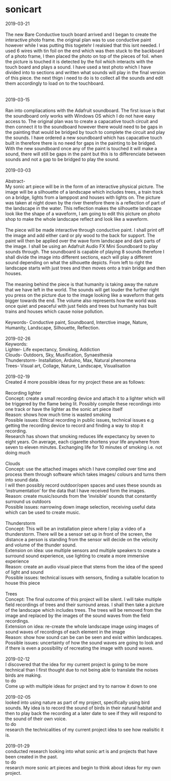 # sonicart
2019-03-21
<br>
<br>
The new Bare Conductive touch board arrived and I began to create the interactive photo frame. the original plan was to use conductive paint however while I was putting this togetehr I realsied that this isnt needed. I used 6 wires with tin foil on the end which was then stuck to the backboard of a photo frame, I then placed the photo on top of the pieces of foil. when the picture is touched it is detected by the foil which interacts with the touch board and plays a sound. 
I have used a test photo which I have divided into to sections and written what sounds will play in the final version of this piece. the next thign i need to do is to collect all the sounds and edit them accordingly to load on to the touchboard.  
<br>
<br>
2019-03-15
<br>
<br>
Ran into compliacations with the Adafruit soundboard. The first issue is that the soundboard only works with Windows OS which I do not have easy access to. The original plan was to create a capacative touch circuit and then connect it to the soundboard however there would need to be gaps in the painting that would be bridged by touch to complete the circuit and play the sounds. I have ordered a new soundboard which has capacative touch built in therefore there is no need for gaps in the painting to be bridged. With the new soundboard once any of the paint is touched it will make a sound, there will still be gaps in the paint but this is to differenciate between sounds and not a gap to be bridged to play the sound.
<br>
<br>
2019-03-03
<br>
<br>
Abstract- 
<br>
My sonic art piece will be in the form of an interactive physical picture. 
The image will be a silhouette of a landscape which includes trees, a train track on a bridge, lights from a lamppost and houses with lights on. The picture was taken at night down by the river therefore there is a reflection of part of the landscape in the water. This reflection makes the silhouette landscape look like the shape of a waveform, I am going to edit this picture on photo shop to make the whole landscape reflect and look like a waveform.
<br>
<br>
The piece will be made interactive through conductive paint. I shall print off the image and add either card or ply wood to the back for support.  The paint will then be applied over the wave form landscape and dark parts of the image. I shall be using an Adafruit Audio FX Mini Soundboard to play sounds through. The soundboard is capable of playing 8 sounds therefore I shall divide the image into different sections, each will play a different sound depending on what the silhouette depicts. 
From left to right the landscape starts with just trees and then moves onto a train bridge and then houses.
<br>
<br>
The meaning behind the piece is that humanity is taking away the nature that we have left in the world. The sounds will get louder the further right you press on the picture due to the image looking like a waveform that gets bigger towards the end. The volume also represents how the world was once quiet and peaceful with just fields and trees but humanity has built trains and houses which cause noise pollution.
<br>
<br>
Keywords- Conductive paint, Soundboard, Interctive image, Nature, Humanity, Landscape, Silhouette, Reflection.
<br>
<br>
2019-02-26
<br>
Keywords:
<br>
Lighter- Life expectancy, Smoking, Addiction
<br>
Clouds- Outdoors, Sky, Musification, Synaesthesia
<br>
Thunderstorm- Installation, Arduino, Max, Natural phenomena
<br>
Trees- Visual art, Collage, Nature, Landscape, Visualisation
<br>
<br>
2019-02-19
<br>
Created 4 more possible ideas for my project these are as follows:
<br>
<br>
Recording lighter  
Concept: create a small recording device and attach it to a lighter which will be triggered by the flame being lit. Possibly compile these recordings into one track or have the lighter as the sonic art piece itself 
<br>
Reason: shows how much time is wasted smoking 
<br>
Possible issues: Ethical recording in public issues, technical issues e.g getting the recording device to record and finding a way to stop it recording.
<br>
Research has shown that smoking reduces life expectancy by seven to eight years. On average, each cigarette shortens your life anywhere from seven to eleven minutes.
Exchanging life for 10 minutes of smoking i.e. not doing much
<br>
<br>
Clouds  
Concept: use the attached images which I have compiled over time and process them through software which takes images/ colours and turns them into sound data.
<br>
I will then possibly record outdoor/open spaces and uses these sounds as ‘instrumentation’ for the data that I have received form the images.
<br>
Reason: create music/sounds from the ‘invisible’ sounds that constantly surround us outdoors  
Possible issues: narrowing down image selection, receiving useful data which can be used to create music. 
<br>
<br> 
Thunderstorm
<br>
Concept: This will be an installation piece where I play a video of a thunderstorm. There will be a sensor set up in front of the screen, the distance a person is standing from the sensor will decide on the velocity and volume of the thunder sound.
<br>
Extension on idea: use multiple sensors and multiple speakers to create a surround sound experience, use lighting to create a more immersive experience  
Reason: create an audio visual piece that stems from the idea of the speed of light and sound 
<br>
Possible issues: technical issues with sensors, finding a suitable location to house this piece
<br>
<br>
Trees
<br>
Concept: The final outcome of this project will be silent. I will take multiple field recordings of trees and their surround areas. I shall then take a picture of the landscape which includes trees. The trees will be removed from the image and replaced by the images of the sound waves from the field recordings.
<br>
Extension on idea: re-create the whole landscape image using images of sound waves of recordings of each element in the image 
<br>
Reason: show how sound can be can be seen and exist within landscapes.
<br>
Possible issues: uncertainty of how the sound waves are going to look and if there is even a possibility of recreating the image with sound waves.
<br>
<br>
2019-02-12
<br>
I discovered that the idea for my current project is going to be more technical than I first thought due to not being able to translate the noises birds are making.  
to do
<br>
Come up with multiple ideas for project and try to narrow it down to one
<br>
<br>
2019-02-05
<br>
looked into using nature as part of my project, specifically using bird sounds. My idea is to record the sound of birds in their natural habitat and then to play back the recording at a later date to see if they will respond to the sound of their own voice.
<br>
to do
<br>
research the technicalities of my current project idea to see how realisitic it is.
<br>
<br>
2019-01-29
<br>
conducted research looking into what sonic art is and projects that have been created in the past. 
<br>
to do
<br>
research more sonic art pieces and begin to think about ideas for my own project.
